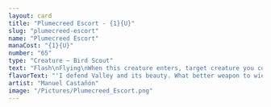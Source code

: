 ```yaml
---
layout: card
title: "Plumecreed Escort - {1}{U}"
slug: "plumecreed-escort"
name: "Plumecreed Escort"
manaCost: "{1}{U}"
number: "65"
type: "Creature — Bird Scout"
text: "Flash\nFlying\nWhen this creature enters, target creature you control gains hexproof until end of turn."
flavorText: "'I defend Valley and its beauty. What better weapon to wield than beauty itself?'"
artist: "Manuel Castañón"
image: "/Pictures/Plumecreed_Escort.png"
---
```


